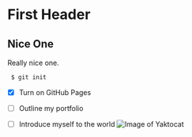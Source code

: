 # First Header
## Nice One
   Really nice one.
   ```bash
    $ git init
   ```
 - [x] Turn on GitHub Pages
- [ ] Outline my portfolio
- [ ] Introduce myself to the world
   ![Image of Yaktocat](https://octodex.github.com/images/yaktocat.png)
  
